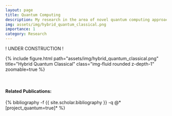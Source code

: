 ```yaml
---
layout: page
title: Quantum Computing 
description: My research in the area of novel quantum computing approaches to solve the electronic structure problem
img: assets/img/hybrid_quantum_classical.png
importance: 1
category: Research
---
```


! UNDER CONSTRUCTION ! <br>

{% include figure.html path="assets/img/hybrid_quantum_classical.png" title="Hybrid Quantum Classical" class="img-fluid rounded z-depth-1" zoomable=true %}

<br>
<h4>Related Publications: </h4>
<div class="publications">
    {% bibliography -f {{ site.scholar.bibliography }} -q @*[project_quantum=true]* %}
</div>
